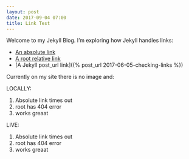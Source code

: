```yaml
---
layout: post
date: 2017-09-04 07:00
title: Link Test
---
```


Welcome to my Jekyll Blog. I’m exploring how Jekyll handles links:
* [An absolute link](http://203.0.113.0:4000/about/)
* [A root relative link](/jekyll/update/welcome-to-jekyll/)
* [A Jekyll post_url link]({% post_url 2017-06-05-checking-links %})

Currently on my site there is no image and:

LOCALLY:
1. Absolute link times out
2. root has 404 error
3. works greaat

LIVE:
1. Absolute link times out
2. root has 404 error
3. works greaat
